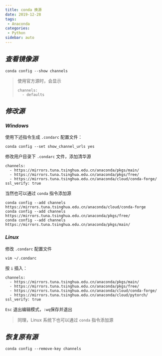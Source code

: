 ```yaml
---
title: conda 换源
date: 2019-12-28
tags:
 - Anaconda
categories:
 - Python
sidebar: auto
---
```


## ***查看镜像源***

```shell
conda config --show channels
```

> 使用官方源时，会显示
>
> ```shell
> channels:
>   - defaults
> ```

## ***修改源***

### ***Windows***

使用下述指令生成 `.condarc` 配置文件：

```shell
conda config --set show_channel_urls yes
```

修改用户目录下 `.condarc` 文件，添加清华源

```shell
channels:
  - https://mirrors.tuna.tsinghua.edu.cn/anaconda/pkgs/main/
  - https://mirrors.tuna.tsinghua.edu.cn/anaconda/pkgs/free/
  - https://mirrors.tuna.tsinghua.edu.cn/anaconda/cloud/conda-forge/
ssl_verify: true
```

当然也可以通过 `conda` 指令添加源

```shell
conda config --add channels https://mirrors.tuna.tsinghua.edu.cn/anaconda/cloud/conda-forge
conda config --add channels https://mirrors.tuna.tsinghua.edu.cn/anaconda/pkgs/free/
conda config --add channels https://mirrors.tuna.tsinghua.edu.cn/anaconda/pkgs/main/
```

### ***Linux***

修改 `.condarc` 配置文件

```shell
vim ~/.condarc
```

按 `i` 插入：

```shell
channels:
  - https://mirrors.tuna.tsinghua.edu.cn/anaconda/pkgs/main/
  - https://mirrors.tuna.tsinghua.edu.cn/anaconda/pkgs/free/
  - https://mirrors.tuna.tsinghua.edu.cn/anaconda/cloud/conda-forge/
  - https://mirrors.tuna.tsinghua.edu.cn/anaconda/cloud/pytorch/
ssl_verify: true
```

`Esc` 退出编辑模式，`:wq`保存并退出

>  同理，Linux 系统下也可以通过 `conda` 指令添加源



## ***恢复原有源***

```shell
conda config --remove-key channels
```



